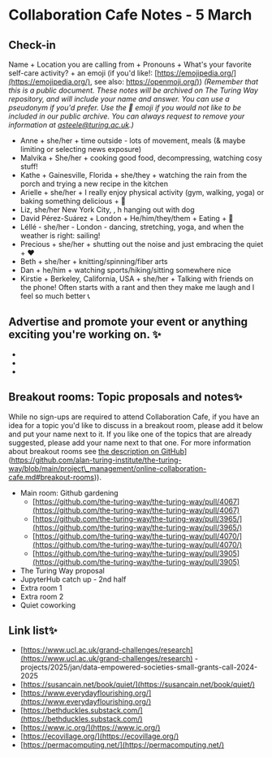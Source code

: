 # Collaboration Cafe Notes - 5 March

## Check-in
Name + Location you are calling from + Pronouns + What's your favorite self-care activity?  + an emoji (if you'd like!: [https://emojipedia.org/](https://emojipedia.org/), see also: [https://openmoji.org/)](https://openmoji.org/))
*(Remember that this is a public document. These notes will be archived on The Turing Way repository, and will include your name and answer. You can use a pseudonym if you'd prefer. Use the 🤫 emoji if you would not like to be included in our public archive. You can always request to remove your information at asteele@turing.ac.uk.)*

* Anne + she/her + time outside - lots of movement, meals (& maybe limiting or selecting news exposure)
* Malvika + She/her + cooking good food, decompressing, watching cosy stuff!
* Kathe + Gainesville, Florida + she/they + watching the rain from the porch and trying a new recipe in the kitchen
* Arielle + she/her + I really enjoy physical activity (gym, walking, yoga) or baking something delicious + 🎂
* Liz, she/her New York City, , h hanging out with dog
* David Pérez-Suárez + London + He/him/they/them + Eating + 🥙
* Léllé - she/her - London - dancing, stretching, yoga, and when the weather is right: sailing!
* Precious +  she/her + shutting out the noise and just embracing the quiet + ❤️
* Beth + she/her + knitting/spinning/fiber arts
* Dan + he/him + watching sports/hiking/sitting somewhere nice
* Kirstie + Berkeley, California, USA + she/her + Talking with friends on the phone! Often starts with a rant and then they make me laugh and I feel so much better 📞


## Advertise and promote your event or anything exciting you're working on. ✨

* 
* 
* 

## Breakout rooms: Topic proposals and notes✨

While no sign-ups are required to attend Collaboration Cafe, if you have an idea for a topic you'd like to discuss in a breakout room, please add it below and put your name next to it. 
If you like one of the topics that are already suggested, please add your name next to that one. For more information about breakout rooms see [the description on GitHub]([https://github.com/alan-turing-institute/the-turing-way/blob/main/project%5C_management/online-collaboration-cafe.md#breakout-rooms)](https://github.com/alan-turing-institute/the-turing-way/blob/main/project\_management/online-collaboration-cafe.md#breakout-rooms)).

* Main room: Github gardening
  * [https://github.com/the-turing-way/the-turing-way/pull/4067](https://github.com/the-turing-way/the-turing-way/pull/4067)
  * [https://github.com/the-turing-way/the-turing-way/pull/3965/](https://github.com/the-turing-way/the-turing-way/pull/3965/)
  * [https://github.com/the-turing-way/the-turing-way/pull/4070/](https://github.com/the-turing-way/the-turing-way/pull/4070/)
  * [https://github.com/the-turing-way/the-turing-way/pull/3905](https://github.com/the-turing-way/the-turing-way/pull/3905)
* The Turing Way proposal
* JupyterHub catch up - 2nd half 
* Extra room 1
* Extra room 2
* Quiet coworking


## Link list✨

* [https://www.ucl.ac.uk/grand-challenges/research](https://www.ucl.ac.uk/grand-challenges/research) -projects/2025/jan/data-empowered-societies-small-grants-call-2024-2025
* [https://susancain.net/book/quiet/](https://susancain.net/book/quiet/)
* [https://www.everydayflourishing.org/](https://www.everydayflourishing.org/)
* [https://bethduckles.substack.com/](https://bethduckles.substack.com/)
* [https://www.ic.org/](https://www.ic.org/)
* [https://ecovillage.org/](https://ecovillage.org/)
* [https://permacomputing.net/](https://permacomputing.net/)

